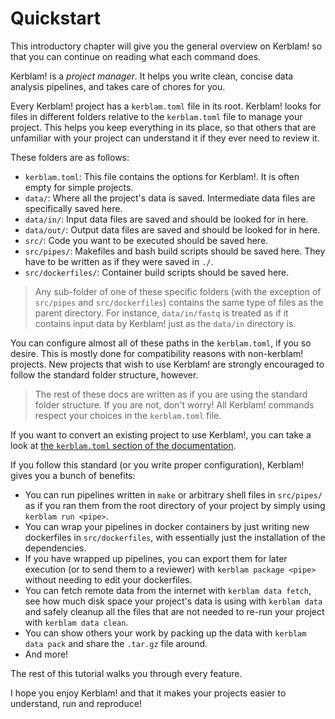# Quickstart

This introductory chapter will give you the general overview on Kerblam! so that
you can continue on reading what each command does.

Kerblam! is a *project manager*. It helps you write clean, concise data analysis
pipelines, and takes care of chores for you.

Every Kerblam! project has a `kerblam.toml` file in its root.
Kerblam! looks for files in different folders relative to the `kerblam.toml`
file to manage your project.
This helps you keep everything in its place, so that others that are unfamiliar
with your project can understand it if they ever need to review it.

These folders are as follows:
- `kerblam.toml`: This file contains the options for Kerblam!.
  It is often empty for simple projects.
- `data/`: Where all the project's data is saved.
  Intermediate data files are specifically saved here.
- `data/in/`: Input data files are saved and should be looked for in here.
- `data/out/`: Output data files are saved and should be looked for in here.
- `src/`: Code you want to be executed should be saved here.
- `src/pipes/`: Makefiles and bash build scripts should be saved here.
  They have to be written as if they were saved in `./`.
- `src/dockerfiles/`: Container build scripts should be saved here.

> Any sub-folder of one of these specific folders (with the exception of
> `src/pipes` and `src/dockerfiles`) contains the same type of files as the
> parent directory. For instance, `data/in/fastq` is treated as if it contains
> input data by Kerblam! just as the `data/in` directory is.

You can configure almost all of these paths in the `kerblam.toml`, if you so desire.
This is mostly done for compatibility reasons with non-kerblam! projects.
New projects that wish to use Kerblam! are strongly encouraged to follow the
standard folder structure, however.

> The rest of these docs are written as if you are using the standard
> folder structure. If you are not, don't worry! All Kerblam! commands respect
> your choices in the `kerblam.toml` file.

If you want to convert an existing project to use Kerblam!, you can take a look
at [the `kerblam.toml` section of the documentation](kerblam.toml.html).

If you follow this standard (or you write proper configuration), Kerblam! gives
you a bunch of benefits:
- You can run pipelines written in `make` or arbitrary shell files in `src/pipes/`
  as if you ran them from the root directory of your project by simply using
  `kerblam run <pipe>`.
- You can wrap your pipelines in docker containers by just writing new
  dockerfiles in `src/dockerfiles`, with essentially just the installation
  of the dependencies.
- If you have wrapped up pipelines, you can export them for later execution
  (or to send them to a reviewer) with `kerblam package <pipe>` without needing
  to edit your dockerfiles.
- You can fetch remote data from the internet with `kerblam data fetch`, see
  how much disk space your project's data is using with `kerblam data` and
  safely cleanup all the files that are not needed to re-run your project with
  `kerblam data clean`.
- You can show others your work by packing up the data with `kerblam data pack`
  and share the `.tar.gz` file around.
- And more!

The rest of this tutorial walks you through every feature.

I hope you enjoy Kerblam! and that it makes your projects easier to understand,
run and reproduce!
